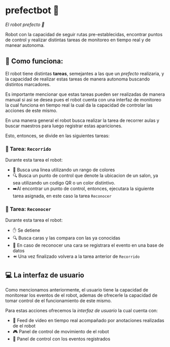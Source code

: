 # prefectbot 🤖
_El robot prefecto 💯_

Robot con la capacidad de seguir rutas pre-establecidas, encontrar puntos de control y realizar distintas tareas de monitoreo en tiempo real y de manear autonoma.

## 🤔 Como funciona:

El robot  tiene distintas **tareas**, semejantes a las que un _prefecto_ realizaria, y la capacidad de realizar estas tareas de manera autonoma buscando distintos marcadores.

Es importante mencionar que estas tareas pueden ser realizadas de manera manual si asi se desea pues el robot cuenta con una interfaz de monitoreo la cual funciona en tiempo real la cual da la capacidad de controlar las acciones de este mismo.

En una manera general el robot busca realizar la tarea de recorrer aulas y buscar maestros para luego registrar estas apariciones.

Esto, entonces, se divide en las siguientes tareas:

### 📝 Tarea: `Recorrido`

Durante esta tarea el robot:

* 🎦 Busca una linea utilizando un rango de colores
* 🔍 Busca un punto de control que denote la ubicacion de un salon, ya sea utilizando un codigo QR o un color distintivo.
* ➡️Al encontrar un punto de control, entonces, ejecutara la siguiente tarea asignada, en este caso la tarea `Reconocer`

### 📝 Tarea: `Reconocer`

Durante esta tarea el robot:
* ✋ Se detiene
* 🔍 Busca caras y las compara con las ya conocidas
* 📒 En caso de reconocer una cara se registrara el evento en una base de datos
* ⏪ Una vez finalizado volvera a la tarea anterior de `Recorrido`

## 💻 La interfaz de usuario

Como mencionamos anteriormente, el usuario tiene la capacidad de monitorear los eventos de el robot, ademas de ofrecerle la capacidad de tomar control de el funcionamiento de este mismo.

Para estas acciones ofrecemos la _interfaz de usuario_ la cual cuenta con:

* 🎦 Feed de video en tiempo real acompañado por anotaciones realizadas de el robot
* 🎮 Panel de control de movimiento de el robot
* 📒 Panel de control con los eventos registrados
